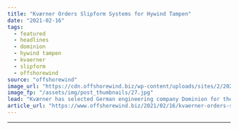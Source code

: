 ```yaml
---
title: "Kværner Orders Slipform Systems for Hywind Tampen"
date: "2021-02-16"
tags: 
  - featured
  - headlines
  - dominion
  - hywind tampen
  - kvaerner
  - slipform
  - offshorewind
source: "offshorewind"
image_url: "https://cdn.offshorewind.biz/wp-content/uploads/sites/2/2021/01/08100003/Hywind-Tampen_cEquinor.jpg"
image_fp: "/assets/img/post_thumbnails/27.jpg"
lead: "Kværner has selected German engineering company Dominion for the design, supply, and supervision services"
article_url: "https://www.offshorewind.biz/2021/02/16/kvaerner-orders-slipform-systems-for-hywind-tampen/"
---
```


---
